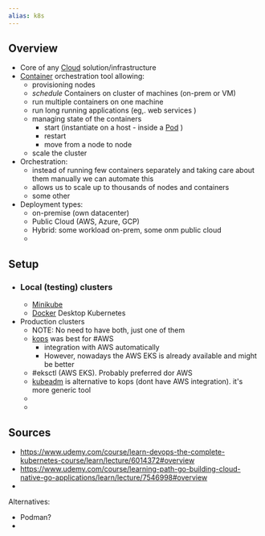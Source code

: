 ```yaml
---
alias: k8s
---
```




## Overview
- Core of any [Cloud](Cloud.md) solution/infrastructure
- [Container](Container.md) orchestration tool allowing:
	- provisioning nodes
	- *schedule* Containers on cluster of machines (on-prem or VM)
	- run multiple containers on one machine
	- run long running applications (eg,. web services )
	- managing state of the containers
		- start (instantiate on a host - inside a [Pod](Pod.md) )
		- restart
		- move from a node to node
	- scale the cluster
- Orchestration:
	- instead of running few containers separately and taking care about them manually we can automate this
	- allows us to scale up to thousands of nodes and containers
	- some other
- Deployment types:
	- on-premise (own datacenter)
	- Public Cloud (AWS, Azure, GCP)
	- Hybrid: some workload on-prem, some onm public cloud
	- 

## Setup
- ### Local (testing) clusters
	- [Minikube](Minikube.md)
	- [Docker](Docker.md) Desktop Kubernetes
- Production clusters
	- NOTE: No need to have both, just one of them
	- [kops](kops.md) was best for #AWS
		- integration with AWS automatically
		- However, nowadays the AWS EKS is already available and might be better
	- #eksctl (AWS EKS). Probably preferred dor AWS
	- [kubeadm](kubeadm.md) is alternative to kops (dont have AWS integration). it's more generic tool
	- 
	- 





## Sources
- https://www.udemy.com/course/learn-devops-the-complete-kubernetes-course/learn/lecture/6014372#overview
- https://www.udemy.com/course/learning-path-go-building-cloud-native-go-applications/learn/lecture/7546998#overview
- 
Alternatives:
- Podman?
- 
